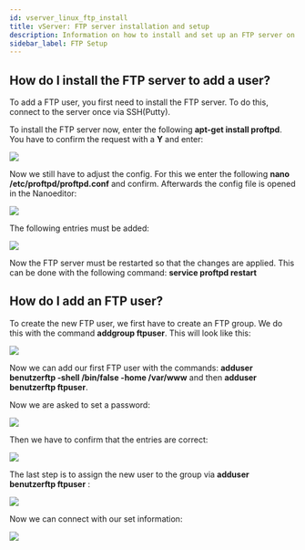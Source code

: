 ```yaml
---
id: vserver_linux_ftp_install
title: vServer: FTP server installation and setup
description: Information on how to install and set up an FTP server on your vServer from ZAP-Hosting - ZAP-Hosting.com documentation
sidebar_label: FTP Setup
---
```


## How do I install the FTP server to add a user? 

To add a FTP user, you first need to install the FTP server. To do this, connect to the server once via SSH(Putty).

To install the FTP server now, enter the following **apt-get install proftpd**. You have to confirm the request with a **Y** and enter:

![](https://screensaver01.zap-hosting.com/index.php/s/3ezywWn4sictxdG/preview)

Now we still have to adjust the config. For this we enter the following **nano /etc/proftpd/proftpd.conf** and confirm. Afterwards the config file is opened in the Nanoeditor:

![](https://screensaver01.zap-hosting.com/index.php/s/HaRWdW454adBCfS/preview)

The following entries must be added: 

![](https://screensaver01.zap-hosting.com/index.php/s/Gbm33KceGnsCRxY/preview)

Now the FTP server must be restarted so that the changes are applied. This can be done with the following command: **service proftpd restart**

## How do I add an FTP user? 

To create the new FTP user, we first have to create an FTP group. We do this with the command **addgroup ftpuser**. This will look like this: 

![](https://screensaver01.zap-hosting.com/index.php/s/R9WgRJpCpPJ9Dbs/preview)

Now we can add our first FTP user with the commands: **adduser benutzerftp -shell /bin/false -home /var/www** and then **adduser benutzerftp ftpuser**.

Now we are asked to set a password: 

![](https://screensaver01.zap-hosting.com/index.php/s/mpzTn6iSQDFXyMJ/preview)

Then we have to confirm that the entries are correct: 

![](https://screensaver01.zap-hosting.com/index.php/s/CTD6Xy4HaiopLGe/preview)

The last step is to assign the new user to the group via **adduser benutzerftp ftpuser** :

![](https://screensaver01.zap-hosting.com/index.php/s/SJ6y7FWESdYYErA/preview)

Now we can connect with our set information:

![](https://screensaver01.zap-hosting.com/index.php/s/LWkkiXGq3o5nbjA/preview)









